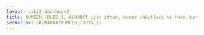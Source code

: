 ```yaml
---
layout: vakit_dashboard
title: RUMELN_(DUIS_), ALMANYA için iftar, namaz vakitleri ve hava durumu - ilçe/eyalet seç
permalink: /ALMANYA/RUMELN_(DUIS_)/
---
```


<script type="text/javascript">
  var GLOBAL_COUNTRY = 'ALMANYA';
  var GLOBAL_CITY = 'RUMELN_(DUIS_)';
  var GLOBAL_STATE = '';
  var lat = 72;
  var lon = 21;
</script>
